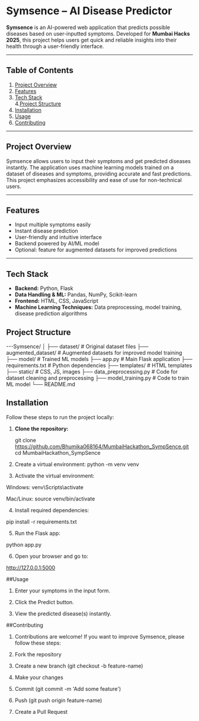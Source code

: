 # Symsence – AI Disease Predictor

**Symsence** is an AI-powered web application that predicts possible diseases based on user-inputted symptoms. Developed for **Mumbai Hacks 2025**, this project helps users get quick and reliable insights into their health through a user-friendly interface.

---

## Table of Contents
1. [Project Overview](#project-overview)  
2. [Features](#features)  
3. [Tech Stack](#tech-stack)  
4.[Project Structure](#project-structure)  
5. [Installation](#installation)  
6. [Usage](#usage)   
7. [Contributing](#contributing)  
 

---

## Project Overview
Symsence allows users to input their symptoms and get predicted diseases instantly. The application uses machine learning models trained on a dataset of diseases and symptoms, providing accurate and fast predictions. This project emphasizes accessibility and ease of use for non-technical users.

---

## Features
- Input multiple symptoms easily  
- Instant disease prediction  
- User-friendly and intuitive interface  
- Backend powered by AI/ML model  
- Optional: feature for augmented datasets for improved predictions  

---

## Tech Stack
- **Backend:** Python, Flask  
- **Data Handling & ML:** Pandas, NumPy, Scikit-learn  
- **Frontend:** HTML, CSS, JavaScript  
- **Machine Learning Techniques:** Data preprocessing, model training, disease prediction algorithms

## Project Structure  

---Symsence/
│
├── dataset/                 # Original dataset files
├── augmented_dataset/       # Augmented datasets for improved model training
├── model/                   # Trained ML models
├── app.py                   # Main Flask application
├── requirements.txt         # Python dependencies
├── templates/               # HTML templates
├── static/                  # CSS, JS, images
├── data_preprocessing.py    # Code for dataset cleaning and preprocessing
├── model_training.py        # Code to train ML model
└── README.md

## Installation
Follow these steps to run the project locally:

1. **Clone the repository:**  
   
   git clone https://github.com/Bhumika068164/MumbaiHackathon_SympSence.git
   cd MumbaiHackathon_SympSence
2. Create a virtual environment:
python -m venv venv
3. Activate the virtual environment:

Windows: venv\Scripts\activate

Mac/Linux: source venv/bin/activate

4. Install required dependencies:


pip install -r requirements.txt

5. Run the Flask app:

python app.py

6. Open your browser and go to:


http://127.0.0.1:5000

##Usage

1. Enter your symptoms in the input form.

2. Click the Predict button.

3. View the predicted disease(s) instantly.

##Contributing

1. Contributions are welcome! If you want to improve Symsence, please follow these steps:

2. Fork the repository

3. Create a new branch (git checkout -b feature-name)

4. Make your changes

5. Commit (git commit -m 'Add some feature')

6. Push (git push origin feature-name)

7. Create a Pull Request




